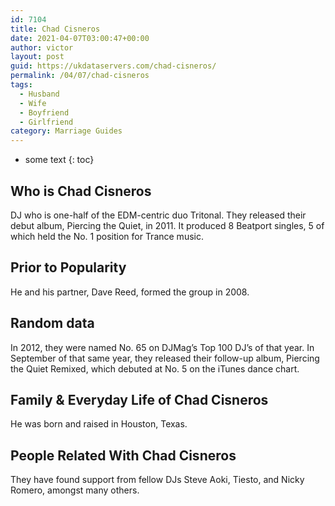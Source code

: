 ```yaml
---
id: 7104
title: Chad Cisneros
date: 2021-04-07T03:00:47+00:00
author: victor
layout: post
guid: https://ukdataservers.com/chad-cisneros/
permalink: /04/07/chad-cisneros
tags:
  - Husband
  - Wife
  - Boyfriend
  - Girlfriend
category: Marriage Guides
---
```


* some text
{: toc}


## Who is Chad Cisneros



DJ who is one-half of the EDM-centric duo Tritonal. They released their debut album, Piercing the Quiet, in 2011. It produced 8 Beatport singles, 5 of which held the No. 1 position for Trance music.

                
                
                
## Prior to Popularity



He and his partner, Dave Reed, formed the group in 2008.

                
                
                
## Random data



In 2012, they were named No. 65 on DJMag&#8217;s Top 100 DJ&#8217;s of that year. In September of that same year, they released their follow-up album, Piercing the Quiet Remixed, which debuted at No. 5 on the iTunes dance chart.

                
                
                
## Family & Everyday Life of Chad Cisneros



He was born and raised in Houston, Texas.

                
                
                
## People Related With Chad Cisneros



They have found support from fellow DJs Steve Aoki, Tiesto, and Nicky Romero, amongst many others.

                
              
            
          
          
          